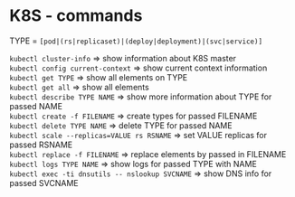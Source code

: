 # K8S - commands

TYPE = `[pod|(rs|replicaset)|(deploy|deployment)|(svc|service)]` 

`kubectl cluster-info` => show information about K8S master  
`kubectl config current-context` => show current context information  
`kubectl get TYPE` => show all elements on TYPE  
`kubectl get all` => show all elements  
`kubectl describe TYPE NAME` => show more information about TYPE for passed NAME  
`kubectl create -f FILENAME` => create types for passed FILENAME  
`kubectl delete TYPE NAME` => delete TYPE for passed NAME  
`kubectl scale --replicas=VALUE rs RSNAME` => set VALUE replicas for passed RSNAME  
`kubectl replace -f FILENAME` => replace elements by passed in FILENAME  
`kubectl logs TYPE NAME` => show logs for passed TYPE with NAME  
`kubectl exec -ti dnsutils -- nslookup SVCNAME` => show DNS info for passed SVCNAME